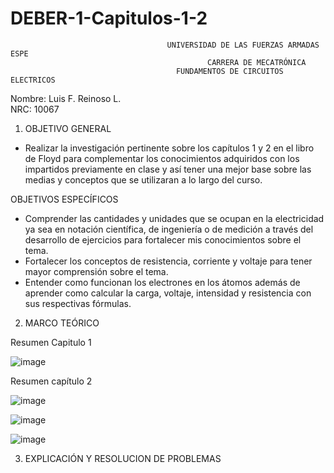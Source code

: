 # DEBER-1-Capitulos-1-2
                                                   
                                                   
                                                   
                                       UNIVERSIDAD DE LAS FUERZAS ARMADAS ESPE
                                                CARRERA DE MECATRÓNICA
                                         FUNDAMENTOS DE CIRCUITOS ELECTRICOS 
                                                     
Nombre: Luis F. Reinoso L.                                                                                      
NRC: 10067


1. OBJETIVO GENERAL
-  Realizar la investigación pertinente sobre los capítulos 1 y 2 en el libro de Floyd para complementar los conocimientos adquiridos con los impartidos previamente en clase y así tener una mejor base sobre las medias y conceptos que se utilizaran a lo largo del curso.

 OBJETIVOS ESPECÍFICOS
- Comprender las cantidades y unidades que se ocupan en la electricidad ya sea en notación científica, de ingeniería o de medición a través del desarrollo de ejercicios para fortalecer mis conocimientos sobre el tema. 
- Fortalecer los conceptos de resistencia, corriente y voltaje para tener mayor comprensión sobre el tema.
-	Entender como funcionan los electrones en los átomos además de aprender como calcular la carga, voltaje, intensidad y resistencia con sus respectivas fórmulas.

2. MARCO TEÓRICO 

Resumen Capitulo 1

![image](https://user-images.githubusercontent.com/116655812/200655744-988587c2-8cda-45c4-af63-005a9fa0b518.png)

Resumen capítulo 2

![image](https://user-images.githubusercontent.com/116655812/200655832-2e93e003-b5a3-4796-a72c-df742e5f0fa0.png)

![image](https://user-images.githubusercontent.com/116655812/200655856-358e6d64-bc8a-4df6-a4c7-b5bbc98bbd54.png)

![image](https://user-images.githubusercontent.com/116655812/200655895-6a9bfcdc-6012-49b5-8c88-e9842bf883d0.png)


3. EXPLICACIÓN Y RESOLUCION DE PROBLEMAS 

